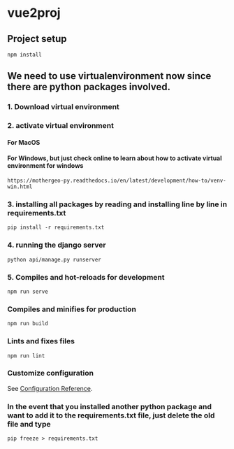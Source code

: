 # vue2proj

## Project setup
```
npm install
```

## We need to use virtualenvironment now since there are python packages involved.
### 1. Download virtual environment

### 2. activate virtual environment 
####      For MacOS
<!-- source <name of virtualenv>/bin/activate -->
####      For Windows, but just check online to learn about how to activate virtual environment for windows
```
https://mothergeo-py.readthedocs.io/en/latest/development/how-to/venv-win.html
```

### 3. installing all packages by reading and installing line by line in requirements.txt
```
pip install -r requirements.txt
```

### 4. running the django server
```
python api/manage.py runserver
```

### 5. Compiles and hot-reloads for development
```
npm run serve
```

### Compiles and minifies for production
```
npm run build
```

### Lints and fixes files
```
npm run lint
```

### Customize configuration
See [Configuration Reference](https://cli.vuejs.org/config/).


### In the event that you installed another python package and want to add it to the requirements.txt file, just delete the old file and type
```
pip freeze > requirements.txt
```